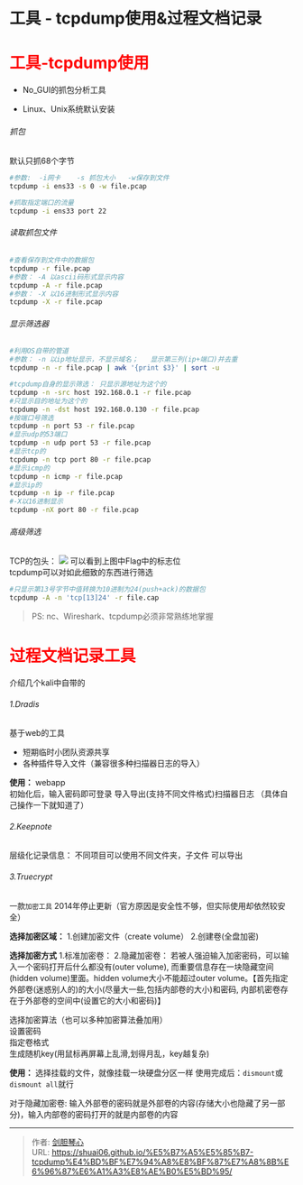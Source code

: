 # 工具 - tcpdump使用&过程文档记录






# <font color=red>工具-tcpdump使用</font>

- No_GUI的抓包分析工具

- Linux、Unix系统默认安装


###### 抓包
默认只抓68个字节
```bash
#参数:  -i网卡    -s 抓包大小   -w保存到文件
tcpdump -i ens33 -s 0 -w file.pcap

#抓取指定端口的流量
tcpdump -i ens33 port 22
```

###### 读取抓包文件
```bash
#查看保存到文件中的数据包
tcpdump -r file.pcap
#参数： -A 以ascii码形式显示内容
tcpdump -A -r file.pcap
#参数： -X 以16进制形式显示内容
tcpdump -X -r file.pcap
```

###### 显示筛选器
```bash
#利用OS自带的管道
#参数： -n 以ip地址显示，不显示域名；   显示第三列(ip+端口)并去重
tcpdump -n -r file.pcap | awk '{print $3}' | sort -u

#tcpdump自身的显示筛选： 只显示源地址为这个的
tcpdump -n -src host 192.168.0.1 -r file.pcap
#只显示目的地址为这个的
tcpdump -n -dst host 192.168.0.130 -r file.pcap
#按端口号筛选
tcpdump -n port 53 -r file.pcap
#显示udp的53端口
tcpdump -n udp port 53 -r file.pcap
#显示tcp的
tcpdump -n tcp port 80 -r file.pcap
#显示icmp的
tcpdump -n icmp -r file.pcap
#显示ip的
tcpdump -n ip -r file.pcap
#-X以16进制显示
tcpdump -nX port 80 -r file.pcap

```

###### 高级筛选
TCP的包头：
<img src="http://image.xpshuai.cn/20200315180543581_5798.png" />
可以看到上图中Flag中的标志位  
tcpdump可以对如此细致的东西进行筛选  

```bash
#只显示第13号字节中值转换为10进制为24(push+ack)的数据包
tcpdump -A -n 'tcp[13]24' -r file.cap

```



>PS:  nc、Wireshark、tcpdump必须非常熟练地掌握



# <font color=red>过程文档记录工具 </font>
介绍几个kali中自带的

###### 1.Dradis
基于web的工具
- 短期临时小团队资源共享
- 各种插件导入文件（兼容很多种扫描器日志的导入）

**使用：**
webapp  
初始化后，输入密码即可登录
导入导出(支持不同文件格式)扫描器日志
（具体自己操作一下就知道了）


###### 2.Keepnote
层级化记录信息：
不同项目可以使用不同文件夹，子文件
可以导出

###### 3.Truecrypt
一款`加密工具`
2014年停止更新（官方原因是安全性不够，但实际使用却依然较安全）

**选择加密区域：**
1.创建加密文件（create volume）
2.创建卷(全盘加密)  

**选择加密方式**
1.标准加密卷：
2.隐藏加密卷： 若被人强迫输入加密密码，可以输入一个密码打开后什么都没有(outer volume), 而重要信息存在一块隐藏空间(hidden volume)里面。hidden volume大小不能超过outer volume。【首先指定外部卷(迷惑别人的)的大小(尽量大一些,包括内部卷的大小)和密码, 内部机密卷存在于外部卷的空间中(设置它的大小和密码)】


选择加密算法（也可以多种加密算法叠加用）  
设置密码  
指定卷格式  
生成随机key(用鼠标再屏幕上乱滑,划得月乱，key越复杂)


**使用：**
选择挂载的文件，就像挂载一块硬盘分区一样
使用完成后：`dismount`或`dismount all`就行

对于隐藏加密卷: 输入外部卷的密码就是外部卷的内容(存储大小也隐藏了另一部分)，输入内部卷的密码打开的就是内部卷的内容









---

> 作者: [剑胆琴心](http://geoer.cn)  
> URL: https://shuai06.github.io/%E5%B7%A5%E5%85%B7-tcpdump%E4%BD%BF%E7%94%A8%E8%BF%87%E7%A8%8B%E6%96%87%E6%A1%A3%E8%AE%B0%E5%BD%95/  

